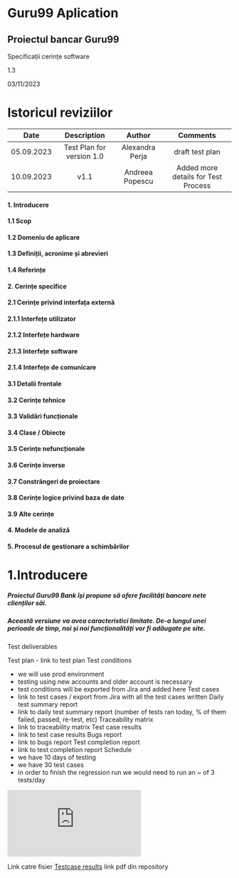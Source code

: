 # Guru99 Aplication 

## Proiectul bancar Guru99
 
 
 
Specificații cerințe software
 
1.3
 
03/11/2023

# Istoricul reviziilor


| Date | Description   | Author   | Comments |
| :-----: | :---: | :---: | :---: |
| 05.09.2023 | Test Plan for version 1.0   | Alexandra Perja   | draft test plan |
| 10.09.2023 | v1.1  | Andreea Popescu   | Added more details for Test Process |


 
#### 1. Introducere
#### 1.1 Scop
#### 1.2 Domeniu de aplicare
#### 1.3 Definiții, acronime și abrevieri
#### 1.4 Referințe
#### 2. Cerințe specifice
#### 2.1 Cerințe privind interfața externă
#### 2.1.1 Interfețe utilizator
#### 2.1.2 Interfețe hardware
#### 2.1.3 Interfețe software
#### 2.1.4 Interfețe de comunicare
#### 3.1 Detalii frontale
#### 3.2 Cerințe tehnice
#### 3.3 Validări funcționale
#### 3.4 Clase / Obiecte
#### 3.5 Cerințe nefuncționale
#### 3.6 Cerințe inverse
#### 3.7 Constrângeri de proiectare
#### 3.8 Cerințe logice privind baza de date
#### 3.9 Alte cerințe
#### 4. Modele de analiză
#### 5. Procesul de gestionare a schimbărilor


# 1.Introducere

##### Proiectul Guru99 Bank își propune să ofere facilități bancare nete clienților săi.
##### Această versiune va avea caracteristici limitate. De-a lungul unei perioade de timp, noi și noi funcționalități vor fi adăugate pe site.

Test deliverables

  Test plan - link to test plan
  Test conditions 
 -  we will use prod environment
 - testing using new accounts and older account is necessary
- test conditions will be exported from Jira and added here 
  Test cases
 - link to test cases / export from Jira with all the test cases written 
  Daily test summary report
 - link to daily test summary report (number of tests ran today, % of them failed, passed, re-test, etc) 
  Traceability matrix
 - link to traceability matrix
  Test case results
 - link to test case results
  Bugs report
 - link to bugs report
  Test completion report
 - link to test completion report
  Schedule
 - we have 10 days of testing
 - we have 30 test cases 
 - in order to finish the regression run we would need to run an ~ of 3 tests/day

![Link PDF Jira](https://github.com/razvanandrei1974/TMTA12/blob/994f22cb89dc1ea77e47bf5cf1643ddf4d613de7/RUT-TMTA12.pdf)

Link catre fisier [Testcase results]()
link pdf din repository

